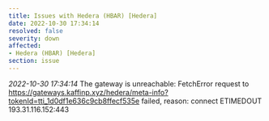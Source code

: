 ```yaml
---
title: Issues with Hedera (HBAR) [Hedera]
date: 2022-10-30 17:34:14
resolved: false
severity: down
affected:
- Hedera (HBAR) [Hedera]
section: issue
---
```


*2022-10-30 17:34:14* The gateway is unreachable: FetchError request to https://gateways.kaffinp.xyz/hedera/meta-info?tokenId=tti_1d0df1e636c9cb8ffecf535e failed, reason: connect ETIMEDOUT 193.31.116.152:443